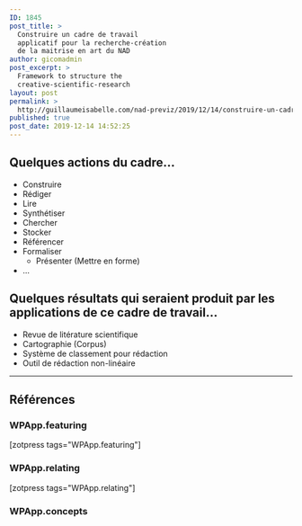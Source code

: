 ```yaml
---
ID: 1845
post_title: >
  Construire un cadre de travail
  applicatif pour la recherche-création
  de la maitrise en art du NAD
author: gicomadmin
post_excerpt: >
  Framework to structure the
  creative-scientific-research
layout: post
permalink: >
  http://guillaumeisabelle.com/nad-previz/2019/12/14/construire-un-cadre-de-travail-applicatif-pour-la-recherche-creation-de-la-maitrise-en-art-du-nad/
published: true
post_date: 2019-12-14 14:52:25
---
```

<!-- wp:block {"ref":1846} /-->

<!-- wp:heading -->

## Quelques actions du cadre...

<!-- /wp:heading -->

<!-- wp:list -->

*   Construire
*   Rédiger
*   Lire
*   Synthétiser
*   Chercher
*   Stocker
*   Référencer
*   Formaliser 
    *   Présenter (Mettre en forme)
*   ...

<!-- /wp:list -->

<!-- wp:heading -->

## Quelques résultats qui seraient produit par les applications de ce cadre de travail...

<!-- /wp:heading -->

<!-- wp:list -->

*   Revue de litérature scientifique
*   Cartographie (Corpus)
*   Système de classement pour rédaction
*   Outil de rédaction non-linéaire

<!-- /wp:list -->

<!-- wp:separator -->

<hr class="wp-block-separator" />

<!-- /wp:separator -->

<!-- wp:heading -->

## Références

<!-- /wp:heading -->

<!-- wp:heading {"level":3} -->

### WPApp.featuring

<!-- /wp:heading -->



<!-- wp:shortcode --> [zotpress tags="WPApp.featuring"] 

<!-- /wp:shortcode -->

<!-- wp:heading {"level":3} -->

### WPApp.relating

<!-- /wp:heading -->



<!-- wp:shortcode --> [zotpress tags="WPApp.relating"] 

<!-- /wp:shortcode -->

<!-- wp:heading {"level":3} -->

### WPApp.concepts

<!-- /wp:heading -->